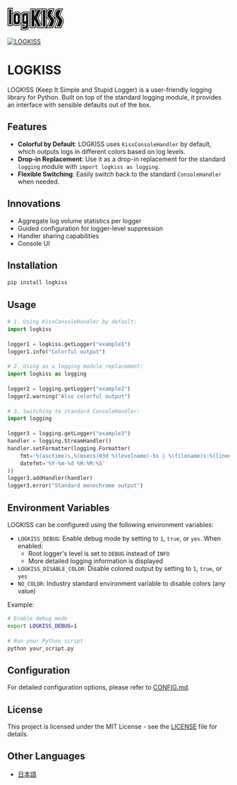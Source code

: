 ![LOGKISS](docs/logkiss-logo-tiny.png)

[![LOGKISS](https://img.shields.io/badge/LOGKISS-Keep%20It%20Simple%20and%20Stupid%20Logger-blue.svg)](https://github.com/takatosh/logkiss)

# LOGKISS
LOGKISS (Keep It Simple and Stupid Logger) is a user-friendly logging library for Python.
Built on top of the standard logging module, it provides an interface with sensible defaults out of the box.

## Features

- **Colorful by Default**: LOGKISS uses `KissConsoleHandler` by default, which outputs logs in different colors based on log levels.
- **Drop-in Replacement**: Use it as a drop-in replacement for the standard `logging` module with `import logkiss as logging`.
- **Flexible Switching**: Easily switch back to the standard `ConsoleHandler` when needed.


## Innovations

- Aggregate log volume statistics per logger
- Guided configuration for logger-level suppression
- Handler sharing capabilities
- Console UI


## Installation

```bash
pip install logkiss
```

## Usage

```python
# 1. Using KissConsoleHandler by default:
import logkiss

logger1 = logkiss.getLogger("example1")
logger1.info("Colorful output")

# 2. Using as a logging module replacement:
import logkiss as logging

logger2 = logging.getLogger("example2")
logger2.warning("Also colorful output")

# 3. Switching to standard ConsoleHandler:
import logging

logger3 = logging.getLogger("example3")
handler = logging.StreamHandler()
handler.setFormatter(logging.Formatter(
    fmt='%(asctime)s,%(msecs)03d %(levelname)-5s | %(filename)s:%(lineno)3d | %(message)s',
    datefmt='%Y-%m-%d %H:%M:%S'
))
logger3.addHandler(handler)
logger3.error("Standard monochrome output")
```

## Environment Variables

LOGKISS can be configured using the following environment variables:

- `LOGKISS_DEBUG`: Enable debug mode by setting to `1`, `true`, or `yes`. When enabled:
  - Root logger's level is set to `DEBUG` instead of `INFO`
  - More detailed logging information is displayed
- `LOGKISS_DISABLE_COLOR`: Disable colored output by setting to `1`, `true`, or `yes`
- `NO_COLOR`: Industry standard environment variable to disable colors (any value)

Example:
```bash
# Enable debug mode
export LOGKISS_DEBUG=1

# Run your Python script
python your_script.py
```

## Configuration

For detailed configuration options, please refer to [CONFIG.md](CONFIG.md).

## License

This project is licensed under the MIT License - see the [LICENSE](LICENSE) file for details.

## Other Languages

- [日本語](README_JAPANESE.md)

